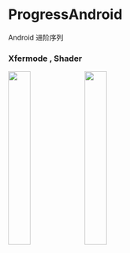 # ProgressAndroid
Android 进阶序列

### Xfermode , Shader
<img src="https://github.com/xing16/ProgressAndroid/raw/master/screenshot/highlight.gif" width="30%">
<img src="https://github.com/xing16/ProgressAndroid/raw/master/screenshot/ComposeShader.gif" width="30%">
